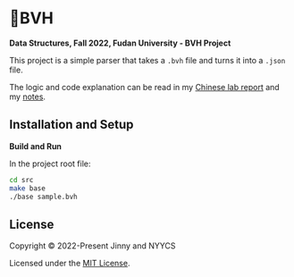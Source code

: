 # 📂BVH

**Data Structures, Fall 2022, Fudan University - BVH Project**

This project is a simple parser that takes a `.bvh` file and turns it into a `.json` file. 

The logic and code explanation can be read in my [Chinese lab report](https://github.com/JinnyWong/BVH/blob/main/Report.md) and my [notes](https://github.com/JinnyWong/BVH/blob/main/Notes.md). 

## Installation and Setup

**Build and Run**

In the project root file:

```bash
cd src
make base 
./base sample.bvh
```

## License

Copyright © 2022-Present  Jinny and NYYCS 

Licensed under the [MIT License](https://github.com/JinnyWong/BVH/blob/main/LICENSE).
